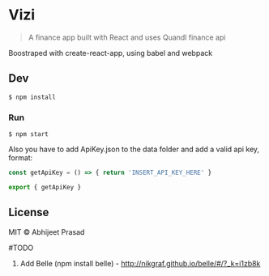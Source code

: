 # Vizi

> A finance app built with React and uses Quandl finance api

Boostraped with create-react-app, using babel and webpack

## Dev

```
$ npm install
```

### Run

```
$ npm start
```

Also you have to add ApiKey.json to the data folder and add a valid api key, format:

```javascript
const getApiKey = () => { return 'INSERT_API_KEY_HERE' }

export { getApiKey }
```

## License

MIT © Abhijeet Prasad

#TODO

1. Add Belle (npm install belle) - http://nikgraf.github.io/belle/#/?_k=i1zb8k